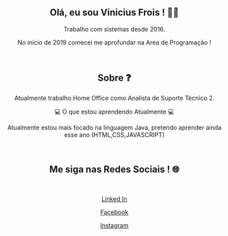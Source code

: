 <h2 align="center">Olá, eu sou Vinicius Frois ! 👨‍💻 </h2>
<p align="center">Trabalho com sistemas desde 2016. </p>
<p align="center">No inicio de 2019 comecei me aprofundar na Area de Programação ! </p><br>

<h2 align="center"> Sobre ❓</h2>
<p align="center">Atualmente trabalho Home Office como Analista de Suporte Técnico 2.</p>
<p align="center">💻 O que estou aprendendo Atualmente 💻</p>
<p align="center">Atualmente estou mais focado na linguagem Java, pretendo aprender  ainda esse ano (HTML,CSS,JAVASCRIPT)</p><br>


<h2 align="center">Me siga nas Redes Sociais ! 🌐</h2><br>
<p align="center"><a href="https://www.linkedin.com/in/vinicius-frois-362561201/">Linked In</a></p>
<p align="center"><a href="https://www.facebook.com/profile.php?id=100004085914778">Facebook</a></p>
<p align="center"><a href="https://www.instagram.com/viniifrois/?hl=pt-br">Instagram</a></p>
